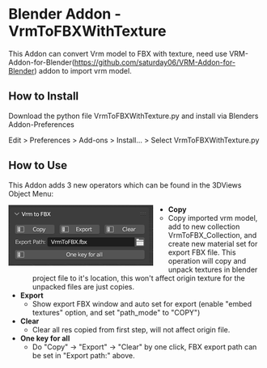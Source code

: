 # Blender Addon - VrmToFBXWithTexture
This Addon can convert Vrm model to FBX with texture, need use VRM-Addon-for-Blender(https://github.com/saturday06/VRM-Addon-for-Blender) addon to import vrm model.

## How to Install

Download the python file VrmToFBXWithTexture.py and install via Blenders Addon-Preferences

Edit > Preferences > Add-ons > Install... > Select VrmToFBXWithTexture.py

## How to Use

This Addon adds 3 new operators which can be found in the 3DViews Object Menu:

<img style="margin-right: 30px;" align="left" src="images/VrmToFBXWithTexture.png"/>

* **Copy**
  * Copy imported vrm model, add to new collection VrmToFBX_Collection, and create new material set for export FBX file. This operation will copy and unpack textures in blender project file to it's location, this won't affect origin texture for the unpacked files are just copies.
* **Export**
  * Show export FBX window and auto set for export (enable "embed textures" option, and set "path_mode" to "COPY")
* **Clear**
  * Clear all res copied from first step, will not affect origin file.
* **One key for all**
  * Do "Copy" -> "Export" -> "Clear" by one click, FBX export path can be set in "Export path:" above.


